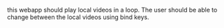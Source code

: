 this webapp should play local videos in a loop. The user should be able to change between the local videos using bind keys. 


<!-- interesting files from yew examples:
 -->



<!-- Interesting site about creating webapp from Yew into disktop app with Tauri
https://github.com/jetli/rust-yew-realworld-example-app -->

<!-- about handling static files i YEW:
https://www.youtube.com/watch?v=IZodpoPVCQM&list=PLrmY5pVcnuE_R5qJ0o30eGw77bWmnrUtL&index=86 -->